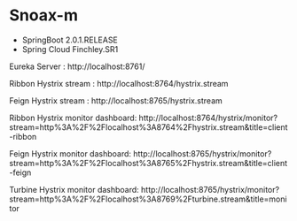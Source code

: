 # Snoax-m
- SpringBoot 2.0.1.RELEASE
- Spring Cloud Finchley.SR1

Eureka Server : http://localhost:8761/

Ribbon Hystrix stream : http://localhost:8764/hystrix.stream

Feign Hystrix stream : http://localhost:8765/hystrix.stream

Ribbon Hystrix monitor dashboard: http://localhost:8764/hystrix/monitor?stream=http%3A%2F%2Flocalhost%3A8764%2Fhystrix.stream&title=client-ribbon

Feign Hystrix monitor dashboard: http://localhost:8765/hystrix/monitor?stream=http%3A%2F%2Flocalhost%3A8765%2Fhystrix.stream&title=client-feign

Turbine Hystrix monitor dashboard: http://localhost:8765/hystrix/monitor?stream=http%3A%2F%2Flocalhost%3A8769%2Fturbine.stream&title=monitor

